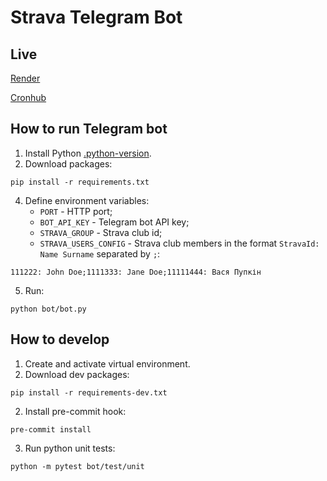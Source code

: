# Strava Telegram Bot

## Live

[Render](https://gutsul-bot.onrender.com)

[Cronhub](https://cronhub.io/schedulers/619/overview)

## How to run Telegram bot

1. Install Python [.python-version](bot/.python-version).
3. Download packages:
```shell
pip install -r requirements.txt
```
4. Define environment variables:
   - `PORT` - HTTP port;
   - `BOT_API_KEY` - Telegram bot API key;
   - `STRAVA_GROUP` - Strava club id;
   - `STRAVA_USERS_CONFIG` - Strava club members in the format `StravaId: Name Surname` separated by `;`:
```
111222: John Doe;1111333: Jane Doe;11111444: Вася Пупкін
```

5. Run:
```shell
python bot/bot.py
```

## How to develop

1. Create and activate virtual environment.
2. Download dev packages:
```shell
pip install -r requirements-dev.txt
```

2. Install pre-commit hook:
```shell
pre-commit install
```

3. Run python unit tests:
```shell
python -m pytest bot/test/unit
```
